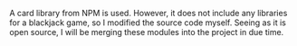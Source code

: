 A card library from NPM is used. However, it does not include any libraries for a blackjack game, so I modified the source code myself. Seeing as it is open source, I will be merging these modules into the project in due time.
